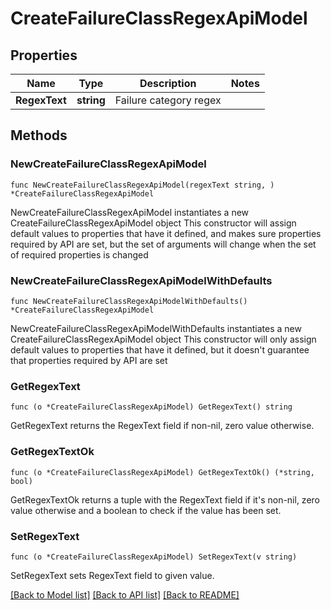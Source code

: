 # CreateFailureClassRegexApiModel

## Properties

Name | Type | Description | Notes
------------ | ------------- | ------------- | -------------
**RegexText** | **string** | Failure category regex | 

## Methods

### NewCreateFailureClassRegexApiModel

`func NewCreateFailureClassRegexApiModel(regexText string, ) *CreateFailureClassRegexApiModel`

NewCreateFailureClassRegexApiModel instantiates a new CreateFailureClassRegexApiModel object
This constructor will assign default values to properties that have it defined,
and makes sure properties required by API are set, but the set of arguments
will change when the set of required properties is changed

### NewCreateFailureClassRegexApiModelWithDefaults

`func NewCreateFailureClassRegexApiModelWithDefaults() *CreateFailureClassRegexApiModel`

NewCreateFailureClassRegexApiModelWithDefaults instantiates a new CreateFailureClassRegexApiModel object
This constructor will only assign default values to properties that have it defined,
but it doesn't guarantee that properties required by API are set

### GetRegexText

`func (o *CreateFailureClassRegexApiModel) GetRegexText() string`

GetRegexText returns the RegexText field if non-nil, zero value otherwise.

### GetRegexTextOk

`func (o *CreateFailureClassRegexApiModel) GetRegexTextOk() (*string, bool)`

GetRegexTextOk returns a tuple with the RegexText field if it's non-nil, zero value otherwise
and a boolean to check if the value has been set.

### SetRegexText

`func (o *CreateFailureClassRegexApiModel) SetRegexText(v string)`

SetRegexText sets RegexText field to given value.



[[Back to Model list]](../README.md#documentation-for-models) [[Back to API list]](../README.md#documentation-for-api-endpoints) [[Back to README]](../README.md)


